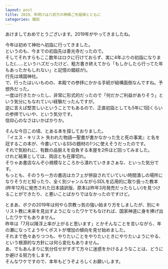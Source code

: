 ```yaml
---
layout: post
title: 2019、年明けは八百万の神様ご先祖様とともに
categories: 雑談
---
```


あけましておめでとうございます。2019年がやってきましたね。

今年は初めて神社へ初詣に行ってきました。  
というのも、今までの初詣先は善光寺だったので。  
そしてそれすらもここ数年はロクに行けておらず、実に4年ぶりの初詣になりました(……というハズだったけど、粗方書き終えてから「もしかしたら行ってた年もあったかもしれない」と記憶の錯綜が)。  
行先は靖国神社。  
で、行ったはいいものの、本殿での参拝にかかる手続が結構面倒なんですね。予想外だった。  
一度は行きたかったし、非常に形式的だったので「何だかご利益がありそう」という気分にもなれていい経験だったんですが。  
逆に言えば堅苦しいということでもあるので、正直初詣としても5年に1回くらいの参拝でいいや、という気分です。  
信仰心のなさはいかばかりか。

そんな今日この頃、とある本を探しておりました。  
『イエス・キリスト 失われた物語―聖書が書かなかった生と死の事実』と名を冠するこの本が、今書いているSSの題材の1つに使えそうだったのです。  
それで気紛れに、有数の品揃えを自負する本屋を2件ほど回ってみました。  
けれど結果としては、両店とも在庫切れ。  
そりゃあ書店なんぞ小規模なところから潰れていきまさぁな、といった気分です。  
もっとも、そのうち一方の書店はカフェが併設されていていい時間潰しの場所になりそうだと知ったり、全く別ジャンルながらSDLを応用的に取り扱った教本(昨年12月に発売された日本語訳版、原本は昨年3月発売だったらしい)を見つけることができたり、と悪いことばかりではなかったのですけど。

とまあ、ボクの2019年は何やら宗教っ気の強い始まり方をしましたが、別にキリスト教に未来を見出すようになったワケでもなければ、国家神道に身を捧げ出したワケでもありません。  
昨年は「7月以降浮上率が上がると思います」とかそんなことを言いながら、年の瀬になってようやくポストが増加の傾向を見せ始めました。  
それまで色々ありつつも、やりたいことをやりたいときにやりたいようにやる、という根源的な方針には何ら変化もありません。  
あ、でもあんまりに気分任せがすぎて方々に迷惑をかけるようなことは、どうにか避ける努力をします。  
そんなワケですので、本年もどうぞよろしくお願いします。

